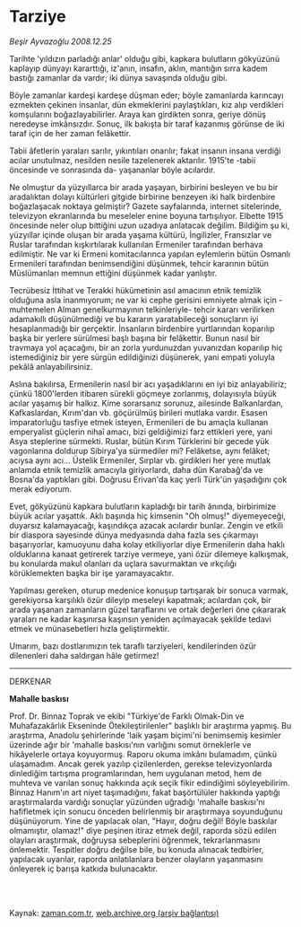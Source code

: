 # Tarziye

*Beşir Ayvazoğlu 2008.12.25*

<td class="columnist-detail">
<p>Tarihte 'yıldızın parladığı anlar' olduğu gibi, kapkara bulutların gökyüzünü kaplayıp dünyayı kararttığı, iz'anın, insafın, aklın, mantığın sırra kadem bastığı zamanlar da vardır; iki dünya savaşında olduğu gibi.</p>
<p>
<div id="haberMetinDiv">
<p> Böyle zamanlar kardeşi kardeşe düşman eder; böyle zamanlarda karıncayı ezmekten çekinen insanlar, dün ekmeklerini paylaştıkları, kız alıp verdikleri komşularını boğazlayabilirler. Araya kan girdikten sonra, geriye dönüş neredeyse imkânsızdır. Sonuç, ilk bakışta bir taraf kazanmış görünse de iki taraf için de her zaman felâkettir. 
<p>Tabii âfetlerin yaraları sarılır, yıkıntıları onarılır; fakat insanın insana verdiği acılar unutulmaz, nesilden nesile tazelenerek aktarılır. 1915'te -tabii öncesinde ve sonrasında da- yaşananlar böyle acılardır. 
<p>Ne olmuştur da yüzyıllarca bir arada yaşayan, birbirini besleyen ve bu bir aradalıktan dolayı kültürleri gitgide birbirine benzeyen iki halk birdenbire boğazlaşacak noktaya gelmiştir? Gazete sayfalarında, internet sitelerinde, televizyon ekranlarında bu meseleler enine boyuna tartışılıyor. Elbette 1915 öncesinde neler olup bittiğini uzun uzadıya anlatacak değilim. Bildiğim şu ki, yüzyıllar içinde oluşan bir arada yaşama kültürü, İngilizler, Fransızlar ve Ruslar tarafından kışkırtılarak kullanılan Ermeniler tarafından berhava edilmiştir. Ne var ki Ermeni komitacılarınca yapılan eylemlerin bütün Osmanlı Ermenileri tarafından benimsendiğini düşünmek, tehcir kararının bütün Müslümanları memnun ettiğini düşünmek kadar yanlıştır.
<p>Tecrübesiz İttihat ve Terakki hükümetinin asıl amacının etnik temizlik olduğuna asla inanmıyorum; ne var ki cephe gerisini emniyete almak için -muhtemelen Alman genelkurmayının telkinleriyle- tehcir kararı verilirken adamakıllı düşünülmediği ve bu kararın yaratabileceği sonuçların iyi hesaplanmadığı bir gerçektir. İnsanların birdenbire yurtlarından koparılıp başka bir yerlere sürülmesi başlı başına bir felâkettir. Bunun nasıl bir travmaya yol açacağını, bir an zorla yurdunuzdan yuvanızdan koparılıp hiç istemediğiniz bir yere sürgün edildiğinizi düşünerek, yani empati yoluyla pekâlâ anlayabilirsiniz.
<p>Aslına bakılırsa, Ermenilerin nasıl bir acı yaşadıklarını en iyi biz anlayabiliriz; çünkü 1800'lerden itibaren sürekli göçmeye zorlanmış, dolayısıyla büyük acılar yaşamış bir halkız. Kime sorarsanız sorunuz, ailesinde Balkanlardan, Kafkaslardan, Kırım'dan vb. göçürülmüş birileri mutlaka vardır. Esasen imparatorluğu tasfiye etmek isteyen, Ermenileri de bu amaçla kullanan emperyalist güçlerin nihaî amacı, bizi geldiğimizi farz ettikleri yere, yani Asya steplerine sürmekti. Ruslar, bütün Kırım Türklerini bir gecede yük vagonlarına doldurup Sibirya'ya sürmediler mi? Felâketse, aynı felâket; acıysa aynı acı... Üstelik Ermeniler, Sırplar vb. girdikleri her yere mutlak anlamda etnik temizlik amacıyla giriyorlardı, daha dün Karabağ'da ve Bosna'da yaptıkları gibi. Doğrusu Erivan'da kaç yerli Türk'ün yaşadığını çok merak ediyorum. 
<p>Evet, gökyüzünü kapkara bulutların kapladığı bir tarih ânında, birbirimize büyük acılar yaşattık. Aklı başında hiç kimsenin "Oh olmuş!" diyemeyeceği, duyarsız kalamayacağı, kaşındıkça azacak acılardır bunlar. Zengin ve etkili bir diaspora sayesinde dünya medyasında daha fazla ses çıkarmayı başarıyorlar, kamuoyunu daha kolay etkiliyorlar diye Ermenilerin daha haklı olduklarına kanaat getirerek tarziye vermeye, yani özür dilemeye kalkışmak, bu konularda makul olanları da uçlara savurmaktan ve ırkçılığı körüklemekten başka bir işe yaramayacaktır. 
<p>Yapılması gereken, oturup medenice konuşup tartışarak bir sonuca varmak, gerekiyorsa karşılıklı özür dileyip meseleyi kapatmak; acılardan çok, bir arada yaşanan zamanların güzel taraflarını ve ortak değerleri öne çıkararak yaraları ne kadar kaşınırsa kaşınsın yeniden açılmayacak şekilde tedavi etmek ve münasebetleri hızla geliştirmektir. 
<p>Umarım, bazı dostlarımızın tek taraflı tarziyeleri, kendilerinden özür dilenenleri daha saldırgan hâle getirmez!
<p><hr/>
<p>DERKENAR
<p><b>Mahalle baskısı </b>
<p>Prof. Dr. Binnaz Toprak ve ekibi "Türkiye'de Farklı Olmak-Din ve Muhafazakârlık Ekseninde Ötekileştirilenler" başlıklı bir araştırma yapmış. Bu araştırma, Anadolu şehirlerinde 'laik yaşam biçimi'ni benimsemiş kesimler üzerinde ağır bir 'mahalle baskısı'nın varlığını somut örneklerle ve hikâyelerle ortaya koyuyormuş. Raporu okuma imkânı bulamadım, çünkü ulaşamadım. Ancak gerek yazılıp çizilenlerden, gerekse televizyonlarda dinlediğim tartışma programlarından, hem uygulanan metod, hem de muhteva ve varılan sonuç hakkında açık seçik fikir edindiğimi söyleyebilirim. Binnaz Hanım'ın art niyet taşımadığını, fakat başörtülüler hakkında yaptığı araştırmalarda vardığı sonuçlar yüzünden uğradığı 'mahalle baskısı'nı hafifletmek için sonucu önceden belirlenmiş bir araştırmaya soyunduğunu düşünüyorum. Yine de yapılacak olan, "Hayır, doğru değil! Böyle baskılar olmamıştır, olamaz!" diye peşinen itiraz etmek değil, raporda sözü edilen olayları araştırmak, doğruysa sebeplerini öğrenmek, tekrarlanmasını önlemektir. Tespitler doğru değilse bile, bu konuda alınacak tedbirler, yapılacak uyarılar, raporda anlatılanlara benzer olayların yaşanmasını önleyerek iç barışa katkıda bulunacaktır.
<p></p></p></p></p></p></p></p></p></p></p></p></p></p></div>
</p>


<p><br>
		 </br></p></td>

Kaynak: [zaman.com.tr](http://zaman.com.tr/yazar.do?yazino=773999), [web.archive.org (arşiv bağlantısı)](http://web.archive.org/web/20111011003616/http://www.zaman.com.tr:80/yazar.do?yazino=773999)
